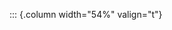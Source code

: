 <!-- Copyright (C) 2024  Kevin Sandom -->
<!-- Begin a new column of width 54%. -->

::: {.column width="54%" valign="t"}
